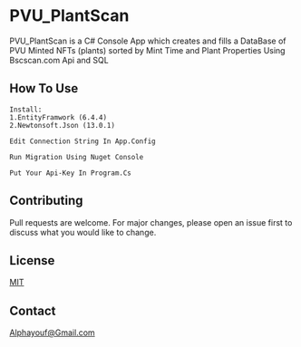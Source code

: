 # PVU_PlantScan

PVU_PlantScan is a C# Console App which creates and fills a DataBase of PVU Minted NFTs (plants) sorted by Mint Time and Plant Properties Using Bscscan.com Api and SQL

## How To Use

```
Install:
1.EntityFramwork (6.4.4) 
2.Newtonsoft.Json (13.0.1)

Edit Connection String In App.Config

Run Migration Using Nuget Console 

Put Your Api-Key In Program.Cs
```

## Contributing
Pull requests are welcome. For major changes, please open an issue first to discuss what you would like to change.

## License
[MIT](https://choosealicense.com/licenses/mit/)

## Contact
Alphayouf@Gmail.com